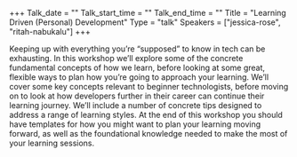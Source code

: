 +++
Talk_date = ""
Talk_start_time = ""
Talk_end_time = ""
Title = "Learning Driven (Personal) Development"
Type = "talk"
Speakers = ["jessica-rose", "ritah-nabukalu"]
+++

Keeping up with everything you’re “supposed” to know in tech can be exhausting. In this workshop we’ll explore some of the concrete fundamental concepts of how we learn, before looking at some great, flexible ways to plan how you’re going to approach your learning. We’ll cover some key concepts relevant to beginner technologists, before moving on to look at how developers further in their career can continue their learning journey. We’ll include a number of concrete tips designed to address a range of learning styles. At the end of this workshop you should have templates for how you might want to plan your learning moving forward, as well as the foundational knowledge needed to make the most of your learning sessions.

